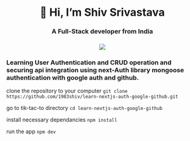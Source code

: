 <h1 align="center">👋 Hi, I’m Shiv Srivastava</h1>

<h3 align="center">A Full-Stack developer from India</h3>
<h3 align="center"><a href="https://twitter.com/const_shiv" ><img src="https://img.shields.io/twitter/follow/const_shiv.svg?style=social" /> </a></h3>

### Learning User Authentication and CRUD operation and securing api integration using next-Auth library mongoose authentication with google auth and github.

clone the repository to your computer
`git clone https://github.com/1983shiv/learn-nextjs-auth-google-github.git`

go to tik-tac-to directory
`cd learn-nextjs-auth-google-github`

install necessary dependancies
`npm install`

run the app
`npm dev`
